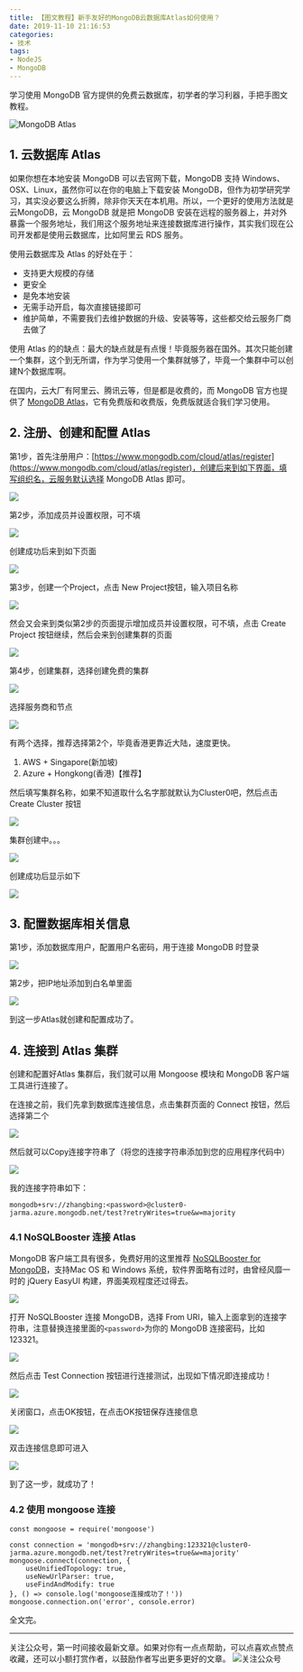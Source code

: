```yaml
---
title: 【图文教程】新手友好的MongoDB云数据库Atlas如何使用？
date: 2019-11-10 21:16:53
categories:
- 技术
tags:
- NodeJS
- MongoDB
---
```


学习使用 MongoDB 官方提供的免费云数据库，初学者的学习利器，手把手图文教程。
<!-- more -->
![MongoDB Atlas](https://gitee.com/dunizb/cloudimg/raw/jsdelivr/atlas/banner.png)

## 1. 云数据库 Atlas
如果你想在本地安装 MongoDB 可以去官网下载，MongoDB 支持 Windows、OSX、Linux，虽然你可以在你的电脑上下载安装 MongoDB，但作为初学研究学习，其实没必要这么折腾，除非你天天在本机用。所以，一个更好的使用方法就是云MongoDB，云 MongoDB 就是把 MongoDB 安装在远程的服务器上，并对外暴露一个服务地址，我们用这个服务地址来连接数据库进行操作，其实我们现在公司开发都是使用云数据库，比如阿里云 RDS 服务。

使用云数据库及 Atlas 的好处在于：
- 支持更大规模的存储
- 更安全
- 是免本地安装
- 无需手动开启，每次直接链接即可 
- 维护简单，不需要我们去维护数据的升级、安装等等，这些都交给云服务厂商去做了

使用 Atlas 的的缺点：最大的缺点就是有点慢！毕竟服务器在国外。其次只能创建一个集群，这个到无所谓，作为学习使用一个集群就够了，毕竟一个集群中可以创建N个数据库啊。

在国内，云大厂有阿里云、腾讯云等，但是都是收费的，而 MongoDB 官方也提供了 [MongoDB Atlas](https://www.mongodb.com/cloud/atlas/register)，它有免费版和收费版，免费版就适合我们学习使用。


## 2. 注册、创建和配置 Atlas
第1步，首先注册用户：[https://www.mongodb.com/cloud/atlas/register](https://www.mongodb.com/cloud/atlas/register)，创建后来到如下界面，填写组织名，云服务默认选择 MongoDB Atlas 即可。

![](https://gitee.com/dunizb/cloudimg/raw/jsdelivr/atlas/0.png)

第2步，添加成员并设置权限，可不填

![](https://gitee.com/dunizb/cloudimg/raw/jsdelivr/atlas/01.png)

创建成功后来到如下页面

![](https://gitee.com/dunizb/cloudimg/raw/jsdelivr/atlas/02.png)

第3步，创建一个Project，点击 New Project按钮，输入项目名称

![](https://gitee.com/dunizb/cloudimg/raw/jsdelivr/atlas/03.png)

然会又会来到类似第2步的页面提示增加成员并设置权限，可不填，点击 Create Project 按钮继续，然后会来到创建集群的页面

![](https://gitee.com/dunizb/cloudimg/raw/jsdelivr/atlas/04.png)

第4步，创建集群，选择创建免费的集群

![](https://gitee.com/dunizb/cloudimg/raw/jsdelivr/atlas/05.png)

选择服务商和节点

![](https://gitee.com/dunizb/cloudimg/raw/jsdelivr/atlas/06.png)

有两个选择，推荐选择第2个，毕竟香港更靠近大陆，速度更快。
1. AWS + Singapore(新加坡)
2. Azure + Hongkong(香港)【推荐】

然后填写集群名称，如果不知道取什么名字那就默认为Cluster0吧，然后点击 Create Cluster 按钮

![](https://gitee.com/dunizb/cloudimg/raw/jsdelivr/atlas/07.png)

集群创建中。。。

![](https://gitee.com/dunizb/cloudimg/raw/jsdelivr/atlas/08.png)

创建成功后显示如下

![](https://gitee.com/dunizb/cloudimg/raw/jsdelivr/atlas/09.png)

## 3. 配置数据库相关信息
第1步，添加数据库用户，配置用户名密码，用于连接 MongoDB 时登录

![](https://gitee.com/dunizb/cloudimg/raw/jsdelivr/atlas/010.png)

第2步，把IP地址添加到白名单里面

![](https://gitee.com/dunizb/cloudimg/raw/jsdelivr/atlas/011.png)

到这一步Atlas就创建和配置成功了。


## 4. 连接到 Atlas 集群
创建和配置好Atlas 集群后，我们就可以用 Mongoose 模块和 MongoDB 客户端工具进行连接了。

在连接之前，我们先拿到数据库连接信息，点击集群页面的 Connect 按钮，然后选择第二个

![](https://gitee.com/dunizb/cloudimg/raw/jsdelivr/atlas/12.png)

然后就可以Copy连接字符串了（将您的连接字符串添加到您的应用程序代码中）

![](https://gitee.com/dunizb/cloudimg/raw/jsdelivr/atlas/13.png)

我的连接字符串如下：
```
mongodb+srv://zhangbing:<password>@cluster0-jarma.azure.mongodb.net/test?retryWrites=true&w=majority
```

### 4.1 NoSQLBooster 连接 Atlas
MongoDB 客户端工具有很多，免费好用的这里推荐 [NoSQLBooster for MongoDB](https://nosqlbooster.com/)，支持Mac OS 和 Windows 系统，软件界面略有过时，由曾经风靡一时的 jQuery EasyUI 构建，界面美观程度还过得去。

![](https://gitee.com/dunizb/cloudimg/raw/jsdelivr/atlas/home-intellisense-v5.gif)

打开 NoSQLBooster 连接 MongoDB，选择 From URI，输入上面拿到的连接字符串，注意替换连接里面的`<password>`为你的 MongoDB 连接密码，比如123321。

![](https://gitee.com/dunizb/cloudimg/raw/jsdelivr/atlas/14.png)

然后点击 Test Connection 按钮进行连接测试，出现如下情况即连接成功！

![](https://gitee.com/dunizb/cloudimg/raw/jsdelivr/atlas/15.png)

关闭窗口，点击OK按钮，在点击OK按钮保存连接信息

![](https://gitee.com/dunizb/cloudimg/raw/jsdelivr/atlas/16.png)

双击连接信息即可进入

![](https://gitee.com/dunizb/cloudimg/raw/jsdelivr/atlas/17.png)

到了这一步，就成功了！

### 4.2 使用 mongoose 连接
```
const mongoose = require('mongoose')

const connection = 'mongodb+srv://zhangbing:123321@cluster0-jarma.azure.mongodb.net/test?retryWrites=true&w=majority'
mongoose.connect(connection, { 
    useUnifiedTopology: true,
    useNewUrlParser: true,
    useFindAndModify: true 
}, () => console.log('mongoose连接成功了！'))
mongoose.connection.on('error', console.error)
```

全文完。

*************
关注公众号，第一时间接收最新文章。如果对你有一点点帮助，可以点喜欢点赞点收藏，还可以小额打赏作者，以鼓励作者写出更多更好的文章。
![关注公众号](https://gitee.com/dunizb/cloudimg/raw/jsdelivr/关注名片-大礼包_横版二维码_2020-01-01-0.jpg)
